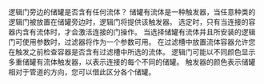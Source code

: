 <lore>
逻辑门旁边的储罐是否含有任何流体？
</lore>
<no_lore>
储罐有流体是一种触发器，当任意种类的逻辑门被放置在储罐旁边时，逻辑门将提供该触发器。
</no_lore>

<chapter name="需求"/>
选定时，只有当连接的容器内含有流体时，才会激活连接的门操作。

<chapter name="参数"/>
当选择储罐有流体并且所安装的逻辑门可使用参数时，过滤器将作为一个参数可用。
在过滤槽中放置流体容器允许您在触发之前检查容器是否含有过滤槽中所选的流体。

<chapter name="触发器方向"/>
逻辑门可能以不同颜色显示多重储罐有流体触发器，以表示连接的每个不同的储罐。
触发器的颜色表示储罐相对于管道的方向，您可以借此区分各个储罐。

